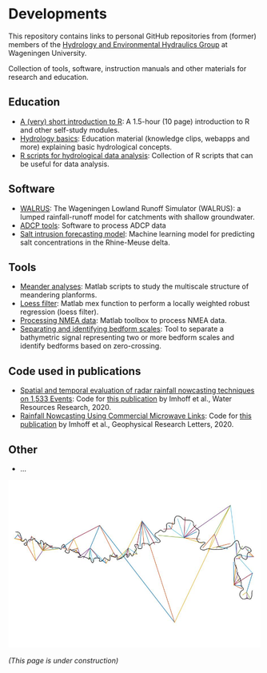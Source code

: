 # Developments
This repository contains links to personal GitHub repositories from (former) members of the [Hydrology and Environmental Hydraulics Group](https://www.wur.nl/en/research-results/chair-groups/environmental-sciences/hydrology-and-environmental-hydraulics-group.htm) at Wageningen University. 

Collection of tools, software, instruction manuals and other materials for research and education.

## Education
- [A (very) short introduction to R](https://github.com/ClaudiaBrauer/A-very-short-introduction-to-R): A 1.5-hour (10 page) introduction to R and other self-study modules.
- [Hydrology basics](https://github.com/ClaudiaBrauer/Hydrology-Basics): Education material (knowledge clips, webapps and more) explaining basic hydrological concepts.
- [R scripts for hydrological data analysis](https://github.com/soil-water-atmosphere/notebooks/tree/master/R_for_hydrology): Collection of R scripts that can be useful for data analysis.

## Software 
- [WALRUS](https://github.com/ClaudiaBrauer/WALRUS): The Wageningen Lowland Runoff Simulator (WALRUS): a lumped rainfall-runoff model for catchments with shallow groundwater.
- [ADCP tools](https://github.com/bartverm/adcptools): Software to process ADCP data
- [Salt intrusion forecasting model](https://github.com/BasWullems/salt_intrusion_lstm): Machine learning model for predicting salt concentrations in the Rhine-Meuse delta.

## Tools
- [Meander analyses](https://github.com/bartverm/meanderscribe): Matlab scripts to study the multiscale structure of meandering planforms.
- [Loess filter](https://github.com/bartverm/loess): Matlab mex function to perform a locally weighted robust regression (loess filter).
- [Processing NMEA data](https://github.com/bartverm/nmea-toolbox): Matlab toolbox to process NMEA data.
- [Separating and identifying bedform scales](https://github.com/j-zomer/BedformSeparation_Identification): Tool to separate a bathymetric signal representing two or more bedform scales and identify bedforms based on zero-crossing.

## Code used in publications 
- [Spatial and temporal evaluation of radar rainfall nowcasting techniques on 1,533 Events](https://github.com/RubenImhoff/Large_Sample_Nowcasting_Evaluation): Code for [this publication](https://agupubs.onlinelibrary.wiley.com/doi/10.1029/2019WR026723) by Imhoff et al., Water Resources Research, 2020.
- [Rainfall Nowcasting Using Commercial Microwave Links](https://github.com/RubenImhoff/CML_Nowcasting): Code for [this publication](https://agupubs.onlinelibrary.wiley.com/doi/10.1029/2020GL089365) by Imhoff et al., Geophysical Research Letters, 2020.

## Other
- ...

![Meander analyses](https://github.com/bartverm/meanderscribe/raw/master/mltree.jpg)


*(This page is under construction)*
